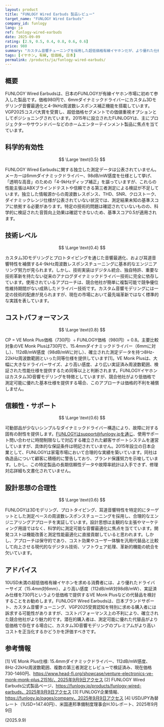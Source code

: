 ```yaml
---
layout: product
title: "FUNLOGY Wired Earbuds 製品レビュー"
target_name: "FUNLOGY Wired Earbuds"
company_id: funlogy
lang: ja
ref: funlogy-wired-earbuds
date: 2025-09-09
rating: [2.9, 0.5, 0.4, 0.8, 0.6, 0.6]
price: 980
summary: "カスタム音響チューニングを採用した超低価格有線イヤホンだが、より優れた仕様をより低価格で提供する老舗ブランドとのコストパフォーマンス競争に直面している。"
tags: [イヤホン, 有線, 低価格, 日本]
permalink: /products/ja/funlogy-wired-earbuds/
---
```


## 概要

FUNLOGY Wired Earbudsは、日本のFUNLOGYが有線イヤホン市場に初めて参入した製品です。価格980円で、6mmダイナミックドライバーにカスタム3Dモデリング音響最適化と4-9kHz周波数レスポンス補正機能を搭載しています。VGP2025コスパ大賞を受賞し、超低価格セグメントでの価値重視オプションとしてポジショニングされています。2015年に設立されたFUNLOGYは、主にプロジェクターやサウンドバーなどのホームエンターテインメント製品に焦点を当てています。

## 科学的有効性

$$ \Large \text{0.5} $$

FUNLOGY Wired Earbudsに関する独立した測定データは公表されていません。メーカーは6mmダイナミックドライバー、98dB/mW感度を仕様として挙げ、「透明な高音」のための「4-9kHzディップ補正」を謳っていますが、これらの性能主張はABXブラインドテストや信頼できる第三者測定による検証が不足しています。独立した情報源からの周波数レスポンス、THD、SNR、クロストーク、ダイナミックレンジ仕様が公表されていない状況では、測定結果未知の基準スコアに依拠する必要があります。特定の技術的問題は確認されていないものの、科学的に検証された音質向上効果は確認できないため、基準スコア0.5が適用されます。

## 技術レベル

$$ \Large \text{0.4} $$

カスタム3Dモデリングとプロトタイピングを通じた音響最適化、および耳道音響特性を補償する4-9kHz周波数レスポンスチューニングに基本的なエンジニアリング努力が見られます。しかし、技術実装はデジタル統合、独自特許、重要な技術革新を持たない従来のアナログダイナミックドライバー技術に完全に依存しています。使用されているアプローチは、競合他社が簡単に複製可能で競争優位性維持期間がない成熟したドライバー技術です。カスタム音響モデリングには一定の技術的配慮が見られますが、現在の市場において最先端革新ではなく標準的な実践を表しています。

## コストパフォーマンス

$$ \Large \text{0.8} $$

CP = VE Monk Plus価格（730円）÷ FUNLOGY価格（980円）= 0.8。主要比較対象のVE Monk Plusは730円で、15.4mmダイナミックドライバー（6mmに対し）、112dB/mW感度（98dB/mWに対し）、確立された測定データを持つ8Hz-22kHz周波数範囲といった同等仕様を提供しています[1]。VE Monk Plusは、大幅に大きなドライバーサイズ、より高い感度、より広い実証済み周波数範囲、検証された性能仕様を提供するため同等以上と判断されます。FUNLOGYイヤホンはカスタム3D音響モデリングを特徴としていますが、競合他社がより低価格で測定可能に優れた基本仕様を提供する場合、このアプローチは価格的不利を補償しません。

## 信頼性・サポート

$$ \Large \text{0.6} $$

可動部品が少ないシンプルなダイナミックドライバー構造により、故障に対する固有の耐性を提供します。FUNLOGYはsupport@funlogy.jpを通じ、使用サポート問い合わせに時間制限なしで対応する確立された顧客サポートシステムを運営していますが、具体的な保証条件は明記されていません。2015年設立の日本企業として、FUNLOGYは家電市場において合理的な実績を築いています。同社は偽造品について顧客に積極的に警告しており、ブランド保護努力を示唆しています。しかし、この特定製品の長期信頼性データや故障率統計は入手できず、修理対応詳細も文書化されていません。

## 設計思想の合理性

$$ \Large \text{0.6} $$

FUNLOGYは3Dモデリング、プロトタイピング、耳道音響特性を特定的にターゲットとした測定ベースの周波数レスポンスチューニングを採用し、合理的なエンジニアリングアプローチを実証しています。設計思想は主観的な主張やマーケティング用語ではなく、科学的に測定可能な音響最適化に焦点を当てています。開発コストは機能改善と測定性能最適化に直接貢献していると思われます。しかし、アプローチは保守的であり、コスト効果やユーザー体験を汎用代替品と比較して向上させる現代的なデジタル技術、ソフトウェア処理、革新的機能の統合を欠いています。

## アドバイス

10USD未満の超低価格有線イヤホンを求める消費者には、より優れたドライバーサイズ（15.4mm対6mm）、より高い感度（112dB/mW対98dB/mW）、実証済み仕様を730円というより低価格で提供するVE Monk Plusなどの代替品を検討することをお勧めします。FUNLOGY Wired Earbudsは、日本ブランドサポート、カスタム音響チューニング、VGP2025受賞認知を特別に求める購入者には訴求する可能性がありますが、コストパフォーマンス上の不利により、確立された競合他社がより魅力的です。潜在的購入者は、測定可能に優れた代替品がより低価格で存在する場合に、カスタム3D音響モデリングのプレミアムがより高いコストを正当化するかどうかを評価すべきです。

## 参考情報

[1] VE Monk Plus仕様: 15.4mmダイナミックドライバー、112dB/mW感度、8Hz-22kHz周波数範囲、複数の第三者測定とレビューで検証済み、現在価格730-1460円、https://www.head-fi.org/showcase/venture-electronics-ve-monk-monk-plus.21516/、2025年9月9日アクセス
[2] FUNLOGY Wired Earbuds公式製品ページ、https://funlogy.jp/products/funlogy-wired-earbuds、2025年9月9日アクセス
[3] FUNLOGY企業情報、https://funlogy.jp/pages/company、2025年9月9日アクセス
[4] USD/JPY為替レート（1USD=147.40円）、米国連邦準備制度理事会H.10レポート、2025年9月9日

(2025.9.9)